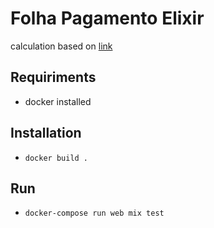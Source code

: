 # Folha Pagamento Elixir

calculation based on [link](https://www.jornalcontabil.com.br/folha-de-pagamento-entenda-como-fazer-o-calculo/)

## Requiriments
- docker installed

## Installation
- `docker build .`

## Run
- `docker-compose run web mix test`
